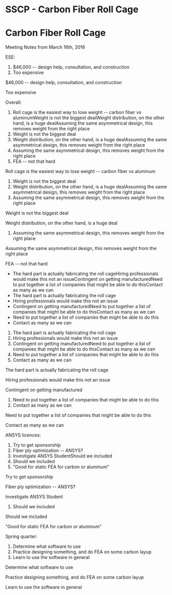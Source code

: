 # SSCP - Carbon Fiber Roll Cage

# Carbon Fiber Roll Cage

Meeting Notes from March 16th, 2016

ESE:

1. $46,000 -- design help, consultation, and construction
2. Too expensive

$46,000 -- design help, consultation, and construction

Too expensive

Overall:

1. Roll cage is the easiest way to lose weight -- carbon fiber vs aluminumWeight is not the biggest dealWeight distribution, on the other hand, is a huge dealAssuming the same asymmetrical design, this removes weight from the right place
2. Weight is not the biggest deal
3. Weight distribution, on the other hand, is a huge dealAssuming the same asymmetrical design, this removes weight from the right place
4. Assuming the same asymmetrical design, this removes weight from the right place
5. FEA -- not that hard

Roll cage is the easiest way to lose weight -- carbon fiber vs aluminum

1. Weight is not the biggest deal
2. Weight distribution, on the other hand, is a huge dealAssuming the same asymmetrical design, this removes weight from the right place
3. Assuming the same asymmetrical design, this removes weight from the right place

Weight is not the biggest deal

Weight distribution, on the other hand, is a huge deal

1. Assuming the same asymmetrical design, this removes weight from the right place

Assuming the same asymmetrical design, this removes weight from the right place

FEA -- not that hard

* The hard part is actually fabricating the roll cageHiring professionals would make this not an issueContingent on getting manufacturedNeed to put together a list of companies that might be able to do thisContact as many as we can
* The hard part is actually fabricating the roll cage
* Hiring professionals would make this not an issue
* Contingent on getting manufacturedNeed to put together a list of companies that might be able to do thisContact as many as we can
* Need to put together a list of companies that might be able to do this
* Contact as many as we can

1. The hard part is actually fabricating the roll cage
2. Hiring professionals would make this not an issue
3. Contingent on getting manufacturedNeed to put together a list of companies that might be able to do thisContact as many as we can
4. Need to put together a list of companies that might be able to do this
5. Contact as many as we can

The hard part is actually fabricating the roll cage

Hiring professionals would make this not an issue

Contingent on getting manufactured

1. Need to put together a list of companies that might be able to do this
2. Contact as many as we can

Need to put together a list of companies that might be able to do this

Contact as many as we can

ANSYS licences:

1. Try to get sponsorship
2. Fiber ply optimization -- ANSYS?
3. Investigate ANSYS StudentShould we included
4. Should we included
5. "Good for static FEA for carbon or aluminum"

Try to get sponsorship

Fiber ply optimization -- ANSYS?

Investigate ANSYS Student

1. Should we included

Should we included

"Good for static FEA for carbon or aluminum"

Spring quarter:

1. Determine what software to use
2. Practice designing something, and do FEA on some carbon layup
3. Learn to use the software in general

Determine what software to use

Practice designing something, and do FEA on some carbon layup

Learn to use the software in general

